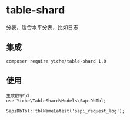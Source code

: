 # table-shard

分表，适合水平分表，比如日志




## 集成
```shell
composer require yiche/table-shard 1.0
```


## 使用

```shell
生成数字id
use Yiche\TableShard\Models\SapiDbTbl;

SapiDbTbl::tblNameLatest('sapi_request_log');

```


